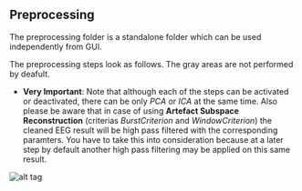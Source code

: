 ## Preprocessing

The preprocessing folder is a standalone folder which can be used independently from GUI. 

The preprocessing steps look as follows. The gray areas are not performed by deafult. 

* **Very Important**: Note that although each of the steps can be activated or deactivated, there can be only *PCA* or *ICA* at the same time. Also please be aware that in case of using **Artefact Subspace Reconstruction** (criterias *BurstCriterion* and *WindowCriterion*) the cleaned EEG result will be high pass filtered with the corresponding paramters. You have to take this into consideration because at a later step by default another high pass filtering may be applied on this same result.

![alt tag](https://github.com/amirrezaw/automagic/blob/master/automagic_resources/AutomagicWorkflow.jpg)
